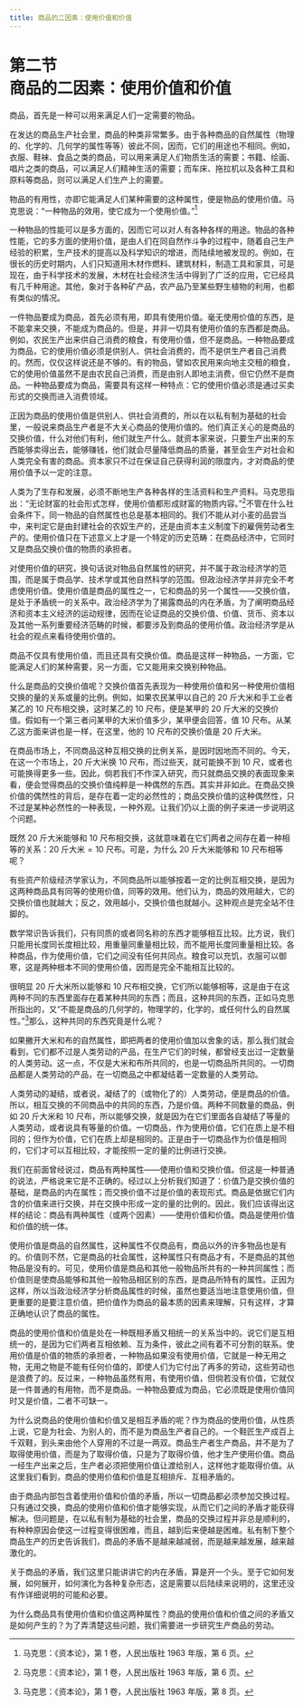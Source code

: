 ```yaml
---
title: 商品的二因素：使用价值和价值
---
```


# 第二节<br>**商品的二因素：&zwnj;使用价值和价值**

商品，首先是一种可以用来满足人们一定需要的物品。

在发达的商品生产社会里，商品的种类非常繁多。由于各种商品的自然属性（物理的、化学的、几何学的属性等等）彼此不同，因而，它们的用途也不相同。例如，衣服、鞋袜、食品之类的商品，可以用来满足人们物质生活的需要；书籍、绘画、唱片之类的商品，可以满足人们精神生活的需要；而车床、拖拉机以及各种工具和原料等商品，则可以满足人们生产上的需要。

物品的有用性，亦即它能满足人们某种需要的这种属性，便是物品的使用价值。马克思说：“一种物品的效用，使它成为一个使用价值。”[^1]

[^1]: 马克思：《资本论》，第 1 卷，人民出版社 1963 年版，第 6 页。

一种物品的性能可以是多方面的，因而它可以对人有各种各样的用途。物品的各种性能，它的多方面的使用价值，是由人们在同自然作斗争的过程中，随着自己生产经验的积累，生产技术的提高以及科学知识的增进，而陆续地被发现的。例如，在很长的历史时期内，人们只知道用木材作燃料、建筑材料，制造工具和家具，可是现在，由于科学技术的发展，木材在社会经济生活中得到了广泛的应用，它已经具有几千种用途。其他，象对于各种矿产品，农产品乃至某些野生植物的利用，也都有类似的情况。

一件物品要成为商品，首先必须有用，即具有使用价值。毫无使用价值的东西，是不能拿来交换，不能成为商品的。但是，并非一切具有使用价值的东西都是商品。例如，农民生产出来供自己消费的粮食，有使用价值，但不是商品。一种物品要成为商品，它的使用价值必须是供别人、供社会消费的，而不是供生产者自己消费的。然而，仅仅这样说还是不够的。有的物品，譬如农民用来向地主交租的粮食，它的使用价值虽然不是由农民自己消费，而是由别人即地主消费，但它仍然不是商品。一种物品要成为商品，需要具有这样一种特点：它的使用价值必须是通过买卖形式的交换而进入消费领域。

正因为商品的使用价值是供别人、供社会消费的，所以在以私有制为基础的社会里，一般说来商品生产者是不大关心商品的使用价值的。他们真正关心的是商品的交换价值，什么对他们有利，他们就生产什么。就资本家来说，只要生产出来的东西能够卖得出去，能够赚钱，他们就会尽量降低商品的质量，甚至会生产对社会和人类完全有害的商品。资本家只不过在保证自己获得利润的限度内，才对商品的使用价值予以一定的注意。

人类为了生存和发展，必须不断地生产各种各样的生活资料和生产资料。马克思指出：“无论财富的社会形式怎样，使用价值都形成财富的物质内容。”[^2]不管在什么社会条件下，同一物品的自然属性也总是基本相同的。我们不能从对小麦的品尝当中，来判定它是由封建社会的农奴生产的，还是由资本主义制度下的雇佣劳动者生产的。使用价值只在下述意义上才是一个特定的历史范畴：在商品经济中，它同时又是商品交换价值的物质的承担者。

[^2]: 马克思：《资本论》，第 1 卷，人民出版社 1963 年版，第 6 页。

对使用价值的研究，换句话说对物品自然属性的研究，并不属于政治经济学的范围，而是属于商品学、技术学或其他自然科学的范围。但政治经济学并非完全不考虑使用价值。使用价值是商品的属性之一，它和商品的另一个属性——交换价值，是处于矛盾统一的关系中。政治经济学为了揭露商品的内在矛盾，为了阐明商品经济和资本主义经济的运动规律，因而在论证商品的交换价值、价值、货币、资本以及其他一系列重要经济范畴的时候，都要涉及到商品的使用价值。政治经济学是从社会的观点来看待使用价值的。

商品不仅具有使用价值，而且还具有交换价值。商品是这样一种物品，一方面，它能满足人们的某种需要，另一方面，它又能用来交换别种物品。

什么是商品的交换价值呢？交换价值首先表现为一种使用价值和另一种使用价值相交换的量的关系或量的比例。例如，如果农民某甲以自己的 20 斤大米和手工业者某乙的 10 尺布相交换，这时某乙的 10 尺布，便是某甲的 20 斤大米的交换价值。假如有一个第三者问某甲的大米价值多少，某甲便会回答，值 10 尺布。从某乙这方面来讲也是一样，在这里，他的 10 尺布的交换价值是 20 斤大米。

在商品市场上，不同商品这种互相交换的比例关系，是因时因地而不同的。今天，在这一个市场上，20 斤大米换 10 尺布，而过些天，就可能换不到 10 尺，或者也可能换得更多一些。因此，倘若我们不作深入研究，而只就商品交换的表面现象来看，便会觉得商品的交换价值纯粹是一种偶然的东西。其实并非如此。在商品交换价值的偶然性的背后，是存在着一定的必然性的；商品交换价值的这种偶然性，只不过是某种必然性的一种表现，一种外观。让我们仍以上面的例子来进一步说明这个问题。

既然 20 斤大米能够和 10 尺布相交换，这就意味着在它们两者之间存在着一种相等的关系：$20\text{ 斤大米} = 10 \text{ 尺布}$。可是，为什么 20 斤大米能够和 10 尺布相等呢？

有些资产阶级经济学家认为，不同商品所以能够按着一定的比例互相交换，是因为这两种商品具有同等的使用价值，同等的效用。他们认为，商品的效用越大，它的交换价值也就越大；反之，效用越小，交换价值也就越小。这种观点是完全站不住脚的。

数学常识告诉我们，只有同质的或者同名称的东西才能够相互比较。比方说，我们只能用长度同长度相比较，用重量同重量相比较，而不能用长度同重量相比较。各种商品，作为使用价值，它们之间没有任何共同点。粮食可以充饥，衣服可以御寒，这是两种根本不同的使用价值，因而是完全不能相互比较的。

很明显 20 斤大米所以能够和 10 尺布相交换，它们所以能够相等，这是由于在这两种不同的东西里面存在着某种共同的东西；而且，这种共同的东西，正如马克思所指出的，又“不能是商品的几何学的，物理学的，化学的，或任何什么的自然属性。”[^3]那么，这种共同的东西究竟是什么呢？

[^3]: 马克思：《资本论》，第 1 卷，人民出版社 1963 年版，第 8 页。

如果撇开大米和布的自然属性，即把两者的使用价值加以舍象的话，那么我们就会看到，它们都不过是人类劳动的产品，在生产它们的时候，都曾经支出过一定数量的人类劳动。这一点，不仅是大米和布所共同的，也是一切商品所共同的。一切商品都是人类劳动的产品，在一切商品之中都凝结着一定数量的人类劳动。

人类劳动的凝结，或者说，凝结了的（或物化了的）人类劳动，便是商品的价值。所以，相互交换的不同商品中的共同的东西，乃是价值。两种不同数量的商品，例如 20 斤大米和 10 尺布，所以能够交换，就是因为在它们里面各自凝结了等量的人类劳动，或者说具有等量的价值。一切商品，作为使用价值，它们在质上是不相同的；但作为价值，它们在质上却是相同的。正是由于一切商品作为价值是相同的，它们才可以互相比较，才能按照一定的量的比例进行交换。

我们在前面曾经说过，商品有两种属性——使用价值和交换价值。但这是一种普通的说法，严格说来它是不正确的。经过以上分析我们知道了：价值乃是交换价值的基础，是商品的内在属性；而交换价值不过是价值的表现形式。商品是依据它们内含的价值来进行交换，并在交换中形成一定的量的比例的。因此，我们应该得出这样的结论：商品有两种属性（或两个因素）——使用价值和价值。商品是使用价值和价值的统一体。

使用价值是商品的自然属性，这种属性不仅商品有，商品以外的许多物品也是有的。价值则不然，它是商品的社会属性，这种属性只有商品才有，不是商品的其他物品是没有的。可见，使用价值是商品和其他一般物品所共有的一种共同属性；而价值则是使商品能够和其他一般物品相区别的东西，是商品所特有的属性。正因为这样，所以当政治经济学分析商品属性的时候，虽然也要适当地注意使用价值，但更重要的是要注意价值，把价值作为商品的最本质的因素来理解，只有这样，才算正确地认识了商品的属性。

商品的使用价值和价值是处在一种既相矛盾又相统一的关系当中的。说它们是互相统一的，是因为它们两者互相依赖、互为条件，彼此之间有着不可分割的联系。使用价值是价值的物质的承担者，一种物品如果没有使用价值，它就是一种无用之物，无用之物是不能有任何价值的，即使人们为它付出了再多的劳动，这些劳动也是浪费了的。反过来，一种物品虽然有用，有使用价值，但倘若没有价值，它就仅是一件普通的有用物，而不是商品。一种物品要成为商品，它必须既是使用价值同时又是价值，二者不可缺一。

为什么说商品的使用价值和价值又是相互矛盾的呢？作为商品的使用价值，从性质上说，它是为社会、为别人的，而不是为商品生产者自己的。一个鞋匠生产成百上千双鞋，到头来由他个人穿用的不过是一两双。商品生产者生产商品，并不是为了取得使用价值，而是为了取得价值，只是为了取得价值，他才生产使用价值。商品一经生产出来之后，生产者必须把使用价值让渡给别人，这样他才能取得价值。从这里我们看到，商品的使用价值和价值是互相排斥、互相矛盾的。

由于商品内部包含着使用价值和价值的矛盾，所以一切商品都必须参加交换过程。只有通过交换，商品的使用价值和价值才能够实现，从而它们之间的矛盾才能获得解决。但问题是，在以私有制为基础的社会里，商品的交换过程并非总是顺利的，有种种原因会使这一过程变得很困难，而且，越到后来便越是困难。私有制下整个商品生产的历史告诉我们，商品的矛盾不是越来越减弱，而是越来越发展，越来越激化的。

关于商品的矛盾，我们这里只能讲讲它的内在矛盾，算是开一个头。至于它如何发展，如何展开，如何演化为各种复杂形态，这是需要以后陆续来说明的，这里还没有作详细说明的可能和必要。

为什么商品具有使用价值和价值这两种属性？商品的使用价值和价值之间的矛盾又是如何产生的？为了弄清楚这些问题，我们需要进一步研究生产商品的劳动。